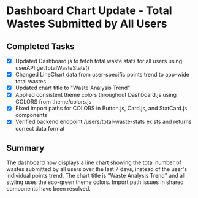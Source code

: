 # Dashboard Chart Update - Total Wastes Submitted by All Users

## Completed Tasks
- [x] Updated Dashboard.js to fetch total waste stats for all users using userAPI.getTotalWasteStats()
- [x] Changed LineChart data from user-specific points trend to app-wide total wastes
- [x] Updated chart title to "Waste Analysis Trend"
- [x] Applied consistent theme colors throughout Dashboard.js using COLORS from theme/colors.js
- [x] Fixed import paths for COLORS in Button.js, Card.js, and StatCard.js components
- [x] Verified backend endpoint /users/total-waste-stats exists and returns correct data format

## Summary
The dashboard now displays a line chart showing the total number of wastes submitted by all users over the last 7 days, instead of the user's individual points trend. The chart title is "Waste Analysis Trend" and all styling uses the eco-green theme colors. Import path issues in shared components have been resolved.
